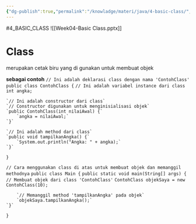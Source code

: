 ```yaml
---
{"dg-publish":true,"permalink":"/knowladge/materi/java/4-basic-class/","dgPassFrontmatter":true,"noteIcon":""}
---
```


#4_BASIC_CLASS 
![[Week04-Basic Class.pptx]]
# Class 
merupakan cetak biru yang di gunakan untuk membuat objek

**sebagai contoh**
`// Ini adalah deklarasi class dengan nama 'ContohClass'`
`public class ContohClass {`
    `// Ini adalah variabel instance dari class`
    `int angka;`

    `// Ini adalah constructor dari class`
    `// Constructor digunakan untuk menginisialisasi objek`
    `public ContohClass(int nilaiAwal) {`
        `angka = nilaiAwal;`
    `}`

    `// Ini adalah method dari class`
    `public void tampilkanAngka() {`
        `System.out.println("Angka: " + angka);`
    `}`
`}`

`// Cara menggunakan class di atas untuk membuat objek dan memanggil methodnya`
`public class Main {`
    `public static void main(String[] args) {`
        `// Membuat objek dari class 'ContohClass'`
        `ContohClass objekSaya = new ContohClass(10);`

        `// Memanggil method 'tampilkanAngka' pada objek`
        `objekSaya.tampilkanAngka();`
    `}`
`}`
```